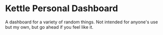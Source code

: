 # Kettle Personal Dashboard

A dashboard for a variety of random things. Not intended for anyone's use but my own, but go ahead if you feel like it.
